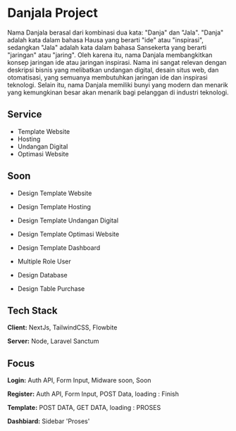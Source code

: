 # Danjala Project

Nama Danjala berasal dari kombinasi dua kata: "Danja" dan "Jala". "Danja" adalah kata dalam bahasa Hausa yang berarti "ide" atau "inspirasi", sedangkan "Jala" adalah kata dalam bahasa Sansekerta yang berarti "jaringan" atau "jaring". Oleh karena itu, nama Danjala membangkitkan konsep jaringan ide atau jaringan inspirasi. Nama ini sangat relevan dengan deskripsi bisnis yang melibatkan undangan digital, desain situs web, dan otomatisasi, yang semuanya membutuhkan jaringan ide dan inspirasi teknologi. Selain itu, nama Danjala memiliki bunyi yang modern dan menarik yang kemungkinan besar akan menarik bagi pelanggan di industri teknologi.

## Service

- Template Website
- Hosting
- Undangan Digital
- Optimasi Website

## Soon

- Design Template Website

- Design Template Hosting

- Design Template Undangan Digital

- Design Template Optimasi Website

- Design Template Dashboard

- Multiple Role User

- Design Database

- Design Table Purchase

## Tech Stack

**Client:** NextJs, TailwindCSS, Flowbite

**Server:** Node, Laravel Sanctum

## Focus

**Login:** Auth API, Form Input, Midware soon, Soon

**Register:** Auth API, Form Input, POST Data, loading : Finish

**Template:** POST DATA, GET DATA, loading : PROSES

**Dashbiard:** Sidebar 'Proses'
